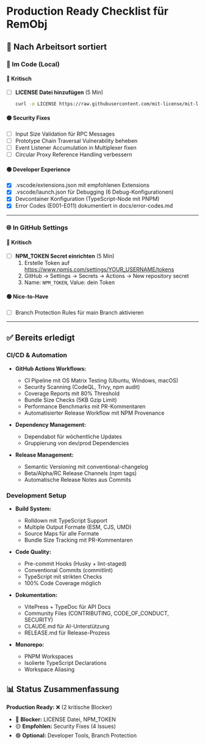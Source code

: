 # Production Ready Checklist für RemObj

## 📍 Nach Arbeitsort sortiert

### 🔧 Im Code (Local)

#### 🔴 Kritisch
- [ ] **LICENSE Datei hinzufügen** (5 Min)
  ```bash
  curl -o LICENSE https://raw.githubusercontent.com/mit-license/mit-license/master/LICENSE
  ```

#### 🟡 Security Fixes
- [ ] Input Size Validation für RPC Messages
- [ ] Prototype Chain Traversal Vulnerability beheben  
- [ ] Event Listener Accumulation in Multiplexer fixen
- [ ] Circular Proxy Reference Handling verbessern

#### 🟢 Developer Experience
- [x] .vscode/extensions.json mit empfohlenen Extensions
- [x] .vscode/launch.json für Debugging (6 Debug-Konfigurationen)
- [x] Devcontainer Konfiguration (TypeScript-Node mit PNPM)
- [x] Error Codes (E001-E011) dokumentiert in docs/error-codes.md

---

### 🌐 In GitHub Settings

#### 🔴 Kritisch
- [ ] **NPM_TOKEN Secret einrichten** (5 Min)
  1. Erstelle Token auf https://www.npmjs.com/settings/YOUR_USERNAME/tokens
  2. GitHub → Settings → Secrets → Actions → New repository secret
  3. Name: `NPM_TOKEN`, Value: dein Token

#### 🟢 Nice-to-Have
- [ ] Branch Protection Rules für main Branch aktivieren

---

## ✅ Bereits erledigt

### CI/CD & Automation
- **GitHub Actions Workflows:**
  - CI Pipeline mit OS Matrix Testing (Ubuntu, Windows, macOS)
  - Security Scanning (CodeQL, Trivy, npm audit)
  - Coverage Reports mit 80% Threshold
  - Bundle Size Checks (5KB Gzip Limit)
  - Performance Benchmarks mit PR-Kommentaren
  - Automatisierter Release Workflow mit NPM Provenance

- **Dependency Management:**
  - Dependabot für wöchentliche Updates
  - Gruppierung von dev/prod Dependencies

- **Release Management:**
  - Semantic Versioning mit conventional-changelog
  - Beta/Alpha/RC Release Channels (npm tags)
  - Automatische Release Notes aus Commits

### Development Setup
- **Build System:**
  - Rolldown mit TypeScript Support
  - Multiple Output Formate (ESM, CJS, UMD)
  - Source Maps für alle Formate
  - Bundle Size Tracking mit PR-Kommentaren

- **Code Quality:**
  - Pre-commit Hooks (Husky + lint-staged)
  - Conventional Commits (commitlint)
  - TypeScript mit strikten Checks
  - 100% Code Coverage möglich

- **Dokumentation:**
  - VitePress + TypeDoc für API Docs
  - Community Files (CONTRIBUTING, CODE_OF_CONDUCT, SECURITY)
  - CLAUDE.md für AI-Unterstützung
  - RELEASE.md für Release-Prozess

- **Monorepo:**
  - PNPM Workspaces
  - Isolierte TypeScript Declarations
  - Workspace Aliasing

## 📊 Status Zusammenfassung

**Production Ready:** ❌ (2 kritische Blocker)
- 🔴 **Blocker:** LICENSE Datei, NPM_TOKEN
- 🟡 **Empfohlen:** Security Fixes (4 Issues)
- 🟢 **Optional:** Developer Tools, Branch Protection